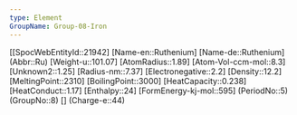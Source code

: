 ```yaml
---
type: Element
GroupName: Group-08-Iron
---
```

[[SpocWebEntityId::21942]
[Name-en::Ruthenium]
[Name-de::Ruthenium]
(Abbr::Ru)
[Weight-u::101.07]
[AtomRadius::1.89]
[Atom-Vol-ccm-mol::8.3]
[Unknown2::1.25]
[Radius-nm::7.37]
[Electronegative::2.2]
[Density::12.2]
[MeltingPoint::2310]
[BoilingPoint::3000]
[HeatCapacity::0.238]
[HeatConduct::1.17]
[Enthalpy::24]
[FormEnergy-kj-mol::595]
(PeriodNo::5)
(GroupNo::8)
[]
(Charge-e::44)

